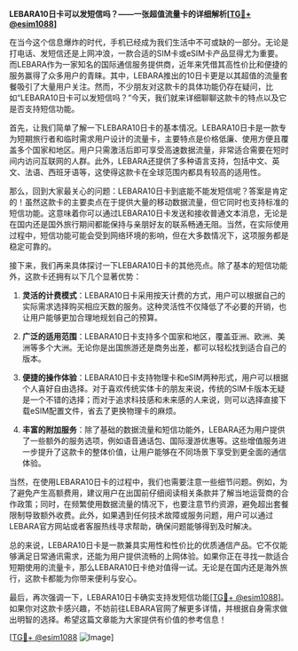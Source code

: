 **LEBARA10日卡可以发短信吗？——一张超值流量卡的详细解析[[TG💪+ @esim1088](https://t.me/s/esim1088)]**

在当今这个信息爆炸的时代，手机已经成为我们生活中不可或缺的一部分。无论是打电话、发短信还是上网冲浪，一款合适的SIM卡或eSIM卡产品显得尤为重要。而LEBARA作为一家知名的国际通信服务提供商，近年来凭借其高性价比和便捷的服务赢得了众多用户的青睐。其中，LEBARA推出的10日卡更是以其超值的流量套餐吸引了大量用户关注。然而，不少朋友对这款卡的具体功能仍存在疑问，比如“LEBARA10日卡可以发短信吗？”今天，我们就来详细聊聊这款卡的特点以及它是否支持短信功能。

首先，让我们简单了解一下LEBARA10日卡的基本情况。LEBARA10日卡是一款专为短期旅行者和临时需求用户设计的流量卡，主要特点是价格低廉、使用方便且覆盖多个国家和地区。用户只需激活后即可享受高速数据流量，非常适合需要在短时间内访问互联网的人群。此外，LEBARA还提供了多种语言支持，包括中文、英文、法语、西班牙语等，这使得这款卡在全球范围内都具有较高的适用性。

那么，回到大家最关心的问题：LEBARA10日卡到底能不能发短信呢？答案是肯定的！虽然这款卡的主要卖点在于提供大量的移动数据流量，但它同时也支持标准的短信功能。这意味着你可以通过LEBARA10日卡发送和接收普通文本消息，无论是在国内还是国外旅行期间都能保持与亲朋好友的联系畅通无阻。当然，在实际使用过程中，短信功能可能会受到网络环境的影响，但在大多数情况下，这项服务都是稳定可靠的。

接下来，我们再来具体探讨一下LEBARA10日卡的其他亮点。除了基本的短信功能外，这款卡还拥有以下几个显著优势：

1. **灵活的计费模式**：LEBARA10日卡采用按天计费的方式，用户可以根据自己的实际需求选择购买相应天数的服务。这种灵活性不仅降低了不必要的开销，也让用户能够更加合理地规划自己的预算。
   
2. **广泛的适用范围**：LEBARA10日卡支持多个国家和地区，覆盖亚洲、欧洲、美洲等多个大洲。无论你是出国旅游还是商务出差，都可以轻松找到适合自己的版本。
   
3. **便捷的操作体验**：LEBARA10日卡支持物理卡和eSIM两种形式，用户可以根据个人喜好自由选择。对于喜欢传统实体卡的朋友来说，传统的SIM卡版本无疑是一个不错的选择；而对于追求科技感和未来感的人来说，则可以选择直接下载eSIM配置文件，省去了更换物理卡的麻烦。

4. **丰富的附加服务**：除了基础的数据流量和短信功能外，LEBARA还为用户提供了一些额外的服务选项，例如语音通话包、国际漫游优惠等。这些增值服务进一步提升了这款卡的整体价值，让用户能够在不同场景下享受到更全面的通信体验。

当然，在使用LEBARA10日卡的过程中，我们也需要注意一些细节问题。例如，为了避免产生高额费用，建议用户在出国前仔细阅读相关条款并了解当地运营商的合作政策；同时，在频繁使用数据流量的情况下，也要注意节约资源，避免超出套餐限制导致额外收费。此外，如果遇到任何技术故障或服务问题，用户可以通过LEBARA官方网站或者客服热线寻求帮助，确保问题能够得到及时解决。

总的来说，LEBARA10日卡是一款兼具实用性和性价比的优质通信产品。它不仅能够满足日常通讯需求，还能为用户提供流畅的上网体验。如果你正在寻找一款适合短期使用的流量卡，那么LEBARA10日卡绝对值得一试。无论是在国内还是海外旅行，这款卡都能为你带来便利与安心。

最后，再次强调一下，LEBARA10日卡确实支持发短信功能[[TG💪+ @esim1088](https://t.me/s/esim1088)]。如果你对这款卡感兴趣，不妨前往LEBARA官网了解更多详情，并根据自身需求做出明智的选择。希望这篇文章能为大家提供有价值的参考信息！

[[TG💪+ @esim1088](https://t.me/s/esim1088) ![Image](https://i.postimg.cc/4NQfJmqS/Snipaste-2025-05-13-00-14-12.png)]